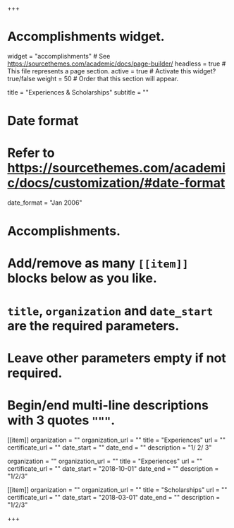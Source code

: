 +++
# Accomplishments widget.
widget = "accomplishments"  # See https://sourcethemes.com/academic/docs/page-builder/
headless = true  # This file represents a page section.
active = true  # Activate this widget? true/false
weight = 50  # Order that this section will appear.

title = "Experiences & Scholarships"
subtitle = ""

# Date format
#   Refer to https://sourcethemes.com/academic/docs/customization/#date-format
date_format = "Jan 2006"

# Accomplishments.
#   Add/remove as many `[[item]]` blocks below as you like.
#   `title`, `organization` and `date_start` are the required parameters.
#   Leave other parameters empty if not required.
#   Begin/end multi-line descriptions with 3 quotes `"""`.

[[item]]
  organization = ""
  organization_url = ""
  title = "Experiences"
  url = ""
  certificate_url = ""
  date_start = ""
  date_end = ""
  description = "1/
  2/
  3"
  
  organization = ""
  organization_url = ""
  title = "Experiences"
  url = ""
  certificate_url = ""
  date_start = "2018-10-01"
  date_end = ""
  description = "1/2/3"

[[item]]
  organization = ""
  organization_url = ""
  title = "Scholarships"
  url = ""
  certificate_url = ""
  date_start = "2018-03-01"
  date_end = ""
  description = "1/2/3"

+++
